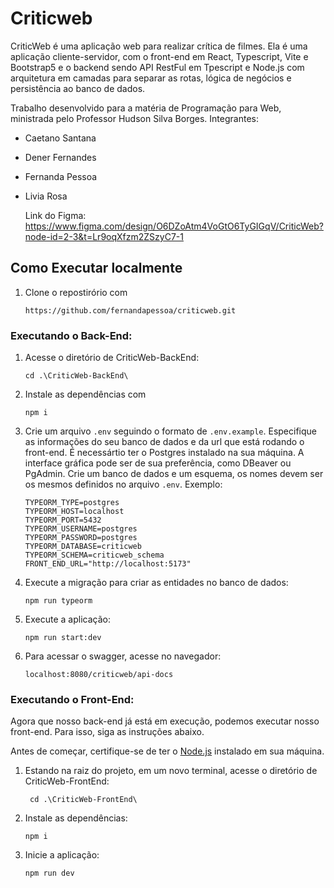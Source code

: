# Criticweb

CriticWeb é uma aplicação web para realizar crítica de filmes. Ela é uma aplicação cliente-servidor, com o front-end em React, Typescript, Vite e Bootstrap5 e o backend sendo API RestFul em Tpescript e Node.js com arquitetura em camadas para separar as rotas, lógica de negócios e persistência ao banco de dados.

Trabalho desenvolvido para a matéria de Programação para Web, ministrada pelo Professor Hudson Silva Borges.
Integrantes:
- Caetano Santana
- Dener Fernandes
- Fernanda Pessoa
- Livia Rosa

  Link do Figma: https://www.figma.com/design/O6DZoAtm4VoGtO6TyGIGqV/CriticWeb?node-id=2-3&t=Lr9oqXfzm2ZSzyC7-1

## Como Executar localmente

1. Clone o repostirório com 
  
    `https://github.com/fernandapessoa/criticweb.git`

### Executando o Back-End:

1. Acesse o diretório de CriticWeb-BackEnd:  
  
   `cd .\CriticWeb-BackEnd\`

2. Instale as dependências com 

    `npm i`

3.  Crie um arquivo `.env` seguindo o formato de `.env.example`. Especifique as informações do seu banco de dados e da url que está rodando o front-end. É necessártio ter o Postgres instalado na sua máquina. A interface gráfica pode ser de sua preferência, como DBeaver ou PgAdmin. Crie um banco de dados e um esquema, os nomes devem ser os mesmos definidos no arquivo `.env`. Exemplo:  

        
        TYPEORM_TYPE=postgres
        TYPEORM_HOST=localhost
        TYPEORM_PORT=5432
        TYPEORM_USERNAME=postgres
        TYPEORM_PASSWORD=postgres
        TYPEORM_DATABASE=criticweb
        TYPEORM_SCHEMA=criticweb_schema
        FRONT_END_URL="http://localhost:5173"
        
4. Execute a migração para criar as entidades no banco de dados:

    `npm run typeorm`

5. Execute a aplicação:  

    `npm run start:dev`

6. Para acessar o swagger, acesse no navegador:

    `localhost:8080/criticweb/api-docs`

### Executando o Front-End:

Agora que nosso back-end já está em execução, podemos executar nosso front-end. Para isso, siga as instruções abaixo.

Antes de começar, certifique-se de ter o [Node.js](https://nodejs.org/en/) instalado em sua máquina.

1. Estando na raiz do projeto, em um novo terminal, acesse o diretório de CriticWeb-FrontEnd:  

    ` cd .\CriticWeb-FrontEnd\`

2. Instale as dependências:

    `npm i`

3. Inicie a aplicação:

    `npm run dev`
